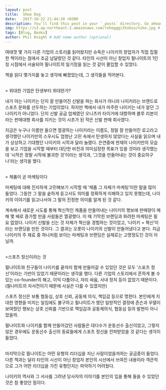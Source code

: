 ```yaml
---
layout: post
title:  Shoe Dog
date:   2017-10-22 21:44:20 +0300
description: You’ll find this post in your `_posts` directory. Go ahead and edit it and re-build the site to see your changes. # Add post description (optional)
img: https://s3.ap-northeast-2.amazonaws.com/rohegggithubio/nike.jpg # Add image post (optional)
tags: [Blog, Books]
author: Phil Knight # Add name author (optional)
---
```

여태껏 몇 가지 다른 기업의 스토리를 읽어왔지만 슈독은 나이키의 창업자가 직접 집필한 책이라는 점에서 조금 남달랐던 것 같다. 타인의 시선이 아닌 창업자 필나이트의 1인칭 시점에서 서술되어 필나이트의 일기장을 읽는 것 같이 몰입할 수 있었다.

책을 읽다 몇가지를 놓고 생각에 빠졌었는데, 그 생각들을 적어본다.

<br>
> 위대한 기업은 탄생부터 위대한가?

내가 아는 나이키는 단지 잘 만들어진 신발을 파는 회사가 아니라 나이키라는 브랜드로 스포츠 문화를 선두하는 기업이었다. 하지만 책에서 내가 마주한 나이키는 내가 알던 그 나이키가 아니었다. 단지 신발 공급 업체였던 오니츠카 타이거에 대항하며 블루 리본이라는 판매대행 회사를 지키는 것이 시초가 된 작은 신발 판매 회사였다.

지금은 누구나 이름만 들으면 열광하는 나이키라는 이름도, 정말 잘 만들어진 로고라고 생각했던 나이키만의 스우시도 엄청난 고민 속에서 탄생하지 않았다는 사실을 읽으며 내가 상상하고 기대했던 나이키의 시작과 달라 놀랬다. 은연중에 현재의 나이키만의 모습을 보고 기업을 시작할 때부터 대단한 비전과 의미심장한 목표가 있을 것이라 생각했는데 ‘시작은 정말 시작에 불과한 것’이라는 생각과, ‘그것을 만들어내는 것이 중요하구나’라는 생각을 했다.

<br>
> 제품이 곧 마케팅이다

마케팅에 대해 진지하게 고민해보기 시작할 때 ‘제품 그 자체가 마케팅’이란 말을 많이 들었다. 그동안 그 말을 숱하게 듣고서도 의미를 정확하게 이해하고 있지 못했는데, 나이키의 이야기를 읽고나서야 그 말의 진정한 의미를 알게 된 것 같다.

계속해서 새로운 시도를 통해 혁신적인 제품을 만들어내는 나이키의 행보에 판매량이 매해 몇 배로 증가할 만큼 사람들은 열광했다. 이 때 기막힌 브랜딩과 화려한 마케팅은 필요 없었다. 나이키 신발을 신는 것 자체가 혁신을 경험하는 것이었고, ‘나이키 = 혁신’이라는 브랜딩을 만든 것이다. 그 결과는 오롯이 나이키의 신발이 만들어냈다고 본다. 지금 나이키의 주 재료 중 하나처럼 보이는 마케팅과 브랜딩은 실제로는 고명정도인 것이 아닐까.

<br>
>스포츠 정신이라는 것

필나이트와 친구들이 나이키를 끝까지 함께 만들어갈 수 있었던 것은 모두 ‘스포츠 정신’이라는 기반이 있었기 때문이라는 생각을 했다. 다른 기업의 스토리에서 흔하게 볼 수 있는 co-founder의 해고, 이익 다툼이나, 자리 싸움, 사내 정치 등이 없었기 때문이다. (필나이트의 자서전이기 때문에 사실은 다를 수 있겠지만)

스포츠 정신은 보통 협동심, 상호 신뢰, 공동체 의식, 책임감 등으로 명한다. 본인에게 지대한 영향을 미치는 일임에도 불구하고 필나이트가 했던 일방적인 결정에 존슨과 우델이 보여줬던 행보는 상호 신뢰를 기반으로 책임감과 공동체의식, 협동심 등의 발현이 아니었을까.

필나이트와 나이키를 함께 만들어갔던 사람들은 대다수가 운동선수 출신이었고, 그렇지 않은 경우에도 운동선수 출신의 동료들에게 스포츠 정신을 전파받았을 것 같다는 생각이 들었다.

<br>
마지막으로 필나이트는 어떤 유형의 리더십을 지닌 사람이었을까하는 궁금증이 들었다. 다른 책과는 달리 타인의 시선이 아닌 창업자 본인의 시선에서 쓰여진 내용이라 객관적으로 그가 어떤 리더십을 가진 유형인지는 파악하기 어려웠다.

나이키의 역사와 그 서사를 그려낸 당사자의 이야기를 본인의 입을 통해 들을 수 있었던 것은 참 좋았던 점이다.
